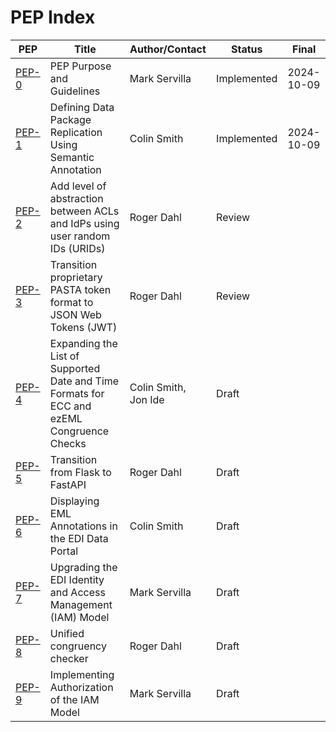 # PEP Index

| PEP                    | Title                                                                                     | Author/Contact       | Status      | Final      |
|------------------------|-------------------------------------------------------------------------------------------|----------------------|-------------|------------|
| [PEP-0](peps/pep-0.md) | PEP Purpose and Guidelines                                                                | Mark Servilla        | Implemented | 2024-10-09 |
| [PEP-1](peps/pep-1.md) | Defining Data Package Replication Using Semantic Annotation                               | Colin Smith          | Implemented | 2024-10-09 |
| [PEP-2](peps/pep-2.md) | Add level of abstraction between ACLs and IdPs using user random IDs (URIDs)              | Roger Dahl           | Review      |            |
| [PEP-3](peps/pep-3.md) | Transition proprietary PASTA token format to JSON Web Tokens (JWT)                        | Roger Dahl           | Review      |            |
| [PEP-4](peps/pep-4.md) | Expanding the List of Supported Date and Time Formats for ECC and ezEML Congruence Checks | Colin Smith, Jon Ide | Draft       |            |
| [PEP-5](peps/pep-5.md) | Transition from Flask to FastAPI                                                          | Roger Dahl           | Draft       |            |
| [PEP-6](peps/pep-6.md) | Displaying EML Annotations in the EDI Data Portal                                         | Colin Smith          | Draft       |            |
| [PEP-7](peps/pep-7.md) | Upgrading the EDI Identity and Access Management (IAM) Model                              | Mark Servilla        | Draft       |            |
| [PEP-8](peps/pep-8.md) | Unified congruency checker                                                                | Roger Dahl           | Draft       |            |
| [PEP-9](peps/pep-9.md) | Implementing Authorization of the IAM Model                                               | Mark Servilla        | Draft       |            |